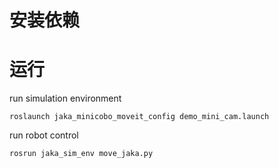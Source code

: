 # 安装依赖

# 运行
run simulation environment 

`roslaunch jaka_minicobo_moveit_config demo_mini_cam.launch`

run robot control

`rosrun jaka_sim_env move_jaka.py`
